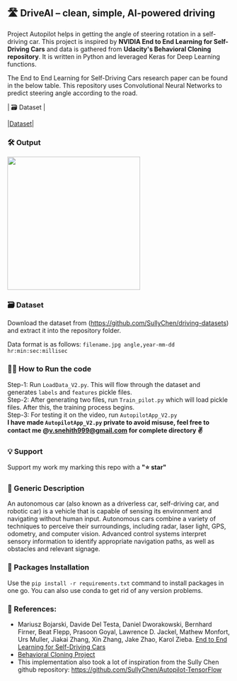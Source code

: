 ## 🛣 DriveAI – clean, simple, AI-powered driving
Project Autopilot helps in getting the angle of steering rotation in a self-driving car. This project is inspired by <b>NVIDIA End to End Learning for Self-Driving Cars</b> and data is gathered from <b>Udacity's Behavioral Cloning repository</b>. It is written in Python and leveraged Keras for Deep Learning functions. 

The End to End Learning for Self-Driving Cars research paper can be found in the below table.
This repository uses Convolutional Neural Networks to predict steering angle according to the road. 

| 🗃 Dataset | 

|[Dataset](https://github.com/SullyChen/driving-datasets)|

### 🛠 Output
<img src="https://github.com/snehitvaddi/SelfDriving-Car_Deep-Learning/blob/master/Selfdriving-output.gif" width="300" height="300">

### 🗃 Dataset
Download the dataset from (https://github.com/SullyChen/driving-datasets) and extract it into the repository folder.<br>

Data format is as follows: `filename.jpg angle,year-mm-dd hr:min:sec:millisec`

### 🏃‍♂️ How to Run the code
Step-1: Run `LoadData_V2.py`. This will flow through the dataset and generates `labels` and `features` pickle files.<br>
Step-2: After generating two files, run `Train_pilot.py` which will load pickle files. After this, the training process begins.<br>
Step-3: For testing it on the video, run `AutopilotApp_V2.py`<br>
**I have made `AutopilotApp_V2.py` private to avoid misuse, feel free to contact me @v.snehith999@gmail.com for complete directory ✌**

### 💡 Support
Support my work my marking this repo with a <b>"⭐ star"</b>

### 📰 Generic Description
An autonomous car (also known as a driverless car, self-driving car, and robotic car) is a vehicle that is capable of sensing its environment and navigating without human input. Autonomous cars combine a variety of techniques to perceive their surroundings, including radar, laser light, GPS, odometry, and computer vision. Advanced control systems interpret sensory information to identify appropriate navigation paths, as well as obstacles and relevant signage.


### 📩 Packages Installation 
Use the `pip install -r requirements.txt` command to install packages in one go.
You can also use conda to get rid of any version problems.


### 🔗 References:
 - Mariusz Bojarski, Davide Del Testa, Daniel Dworakowski, Bernhard Firner, Beat Flepp, Prasoon Goyal, Lawrence D. Jackel, Mathew Monfort, Urs Muller, Jiakai Zhang, Xin Zhang, Jake Zhao, Karol Zieba. [End to End Learning for Self-Driving Cars](https://arxiv.org/abs/1604.07316)
 - [Behavioral Cloning Project](https://github.com/udacity/CarND-Behavioral-Cloning-P3) 
 - This implementation also took a lot of inspiration from the Sully Chen github repository: https://github.com/SullyChen/Autopilot-TensorFlow  






